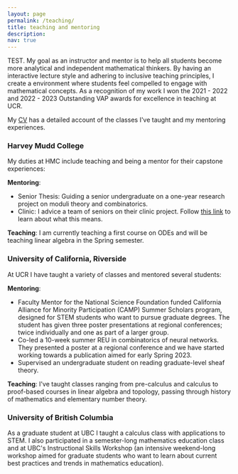 ```yaml
---
layout: page
permalink: /teaching/
title: teaching and mentoring
description: 
nav: true
---
```

TEST. My goal as an instructor and mentor is to help all students become more analytical and independent mathematical thinkers. By having an interactive lecture style and adhering to inclusive teaching principles, I create a environment where students feel compelled to engage with mathematical concepts. As a recognition of my work I won the 2021 - 2022 and 2022 - 2023 Outstanding VAP awards for excellence in teaching at UCR.

My <a href="{{ '/assets/pdf/CV-JavierGA.pdf' | relative_url }}" target="_blank">CV</a> has a detailed account of the classes I've taught and my mentoring experiences.

<h3>Harvey Mudd College</h3>
My duties at HMC include teaching and being a mentor for their capstone experiences:<br>
   
   <b>Mentoring</b>:<br>
   <ul>
       <li>Senior Thesis: Guiding a senior undergraduate on a one-year research project on moduli theory and combinatorics.</li>
       <li>Clinic: I advice a team of seniors on their clinic project. Follow <a href="https://www.hmc.edu/mathematics/capstone/clinic/" target="_blank">this link</a> to learn about what this means. </li>
</ul>

   <b>Teaching</b>: I am currently teaching a first course on ODEs and will be teaching linear algebra in the Spring semester.<br>	


<h3>University of California, Riverside</h3>
At UCR I have taught a variety of classes and mentored several students:<br>
   
   <b>Mentoring</b>:<br>
   <ul>
       <li>Faculty Mentor for the National Science Foundation funded California Alliance for Minority Participation (CAMP) Summer Scholars program, designed for STEM students who want to pursue graduate degrees. The student has given three poster presentations at regional conferences; twice individually and one as part of a larger group.</li>
       <li>Co-led a 10-week summer REU in combinatorics of neural networks. They presented a poster at a regional conference and we have started working towards a publication aimed for early Spring 2023.</li>
       <li>Supervised an undergraduate student on reading graduate-level sheaf theory.</li>
</ul>

   <b>Teaching</b>: I've taught classes ranging from pre-calculus and calculus to proof-based courses in linear algebra and topology, passing through history of mathematics and elementary number theory.<br>

<h3>University of British Columbia</h3>
  As a graduate student at UBC I taught a calculus class with applications to STEM. I also participated in a semester-long mathematics education class and at UBC's Instructional Skills Workshop (an intensive weekend-long workshop aimed for graduate students who want to learn about current best practices and trends in mathematics education). 
